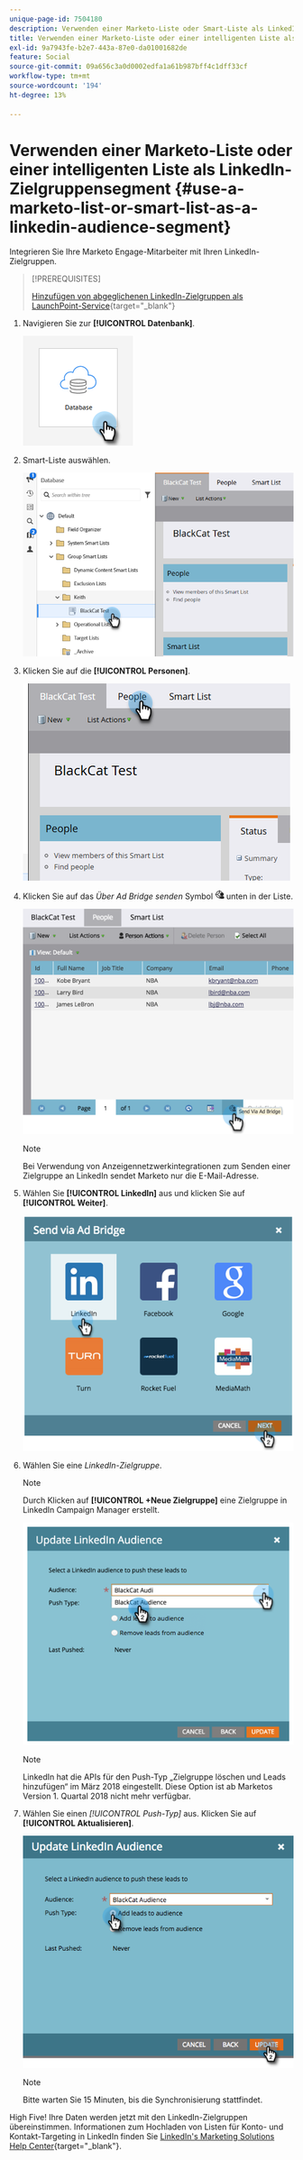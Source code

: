 ```yaml
---
unique-page-id: 7504180
description: Verwenden einer Marketo-Liste oder Smart-Liste als LinkedIn-Zielgruppensegment - Marketo-Dokumente - Produktdokumentation
title: Verwenden einer Marketo-Liste oder einer intelligenten Liste als LinkedIn-Zielgruppensegment
exl-id: 9a7943fe-b2e7-443a-87e0-da01001682de
feature: Social
source-git-commit: 09a656c3a0d0002edfa1a61b987bff4c1dff33cf
workflow-type: tm+mt
source-wordcount: '194'
ht-degree: 13%

---
```


# Verwenden einer Marketo-Liste oder einer intelligenten Liste als LinkedIn-Zielgruppensegment {#use-a-marketo-list-or-smart-list-as-a-linkedin-audience-segment}

Integrieren Sie Ihre Marketo Engage-Mitarbeiter mit Ihren LinkedIn-Zielgruppen.

>[!PREREQUISITES]
>
>[Hinzufügen von abgeglichenen LinkedIn-Zielgruppen als LaunchPoint-Service](/help/marketo/product-docs/demand-generation/ad-network-integrations/add-linkedin-matched-audiences-as-a-launchpoint-service.md){target="_blank"}

1. Navigieren Sie zur **[!UICONTROL Datenbank]**.

   ![](assets/list-as-a-linkedin-audience-segment-1.png)

1. Smart-Liste auswählen.

   ![](assets/list-as-a-linkedin-audience-segment-2.png)

1. Klicken Sie auf die **[!UICONTROL Personen]**.

   ![](assets/list-as-a-linkedin-audience-segment-3.png)

1. Klicken Sie auf das _Über Ad Bridge senden_ Symbol ![—](assets/icon-ad-bridge.png) unten in der Liste.

   ![](assets/list-as-a-linkedin-audience-segment-4.png)

   >[!NOTE]
   >
   >Bei Verwendung von Anzeigennetzwerkintegrationen zum Senden einer Zielgruppe an LinkedIn sendet Marketo nur die E-Mail-Adresse.

1. Wählen Sie **[!UICONTROL LinkedIn]** aus und klicken Sie auf **[!UICONTROL Weiter]**.

   ![](assets/list-as-a-linkedin-audience-segment-5.png)

1. Wählen Sie eine _LinkedIn-Zielgruppe_.

   >[!NOTE]
   >
   >Durch Klicken auf **[!UICONTROL +Neue Zielgruppe]** eine Zielgruppe in LinkedIn Campaign Manager erstellt.

   ![](assets/list-as-a-linkedin-audience-segment-6.png)

   >[!NOTE]
   >
   >LinkedIn hat die APIs für den Push-Typ „Zielgruppe löschen und Leads hinzufügen“ im März 2018 eingestellt. Diese Option ist ab Marketos Version 1. Quartal 2018 nicht mehr verfügbar.

1. Wählen Sie einen _[!UICONTROL Push-Typ]_ aus. Klicken Sie auf **[!UICONTROL Aktualisieren]**.

   ![](assets/list-as-a-linkedin-audience-segment-7.png)

   >[!NOTE]
   >
   >Bitte warten Sie 15 Minuten, bis die Synchronisierung stattfindet.

High Five! Ihre Daten werden jetzt mit den LinkedIn-Zielgruppen übereinstimmen. Informationen zum Hochladen von Listen für Konto- und Kontakt-Targeting in LinkedIn finden Sie [LinkedIn&#39;s Marketing Solutions Help Center](https://www.linkedin.com/help/lms/answer/73938?query=ad%20segment){target="_blank"}.
